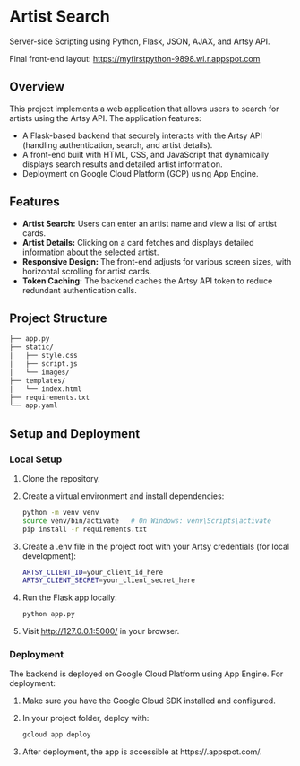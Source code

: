 # Artist Search

Server-side Scripting using Python, Flask, JSON, AJAX, and Artsy API.

Final front-end layout: https://myfirstpython-9898.wl.r.appspot.com

## Overview

This project implements a web application that allows users to search for artists using the Artsy API. The application features:

- A Flask-based backend that securely interacts with the Artsy API (handling authentication, search, and artist details).
- A front-end built with HTML, CSS, and JavaScript that dynamically displays search results and detailed artist information.
- Deployment on Google Cloud Platform (GCP) using App Engine.

## Features

- **Artist Search:** Users can enter an artist name and view a list of artist cards.
- **Artist Details:** Clicking on a card fetches and displays detailed information about the selected artist.
- **Responsive Design:** The front-end adjusts for various screen sizes, with horizontal scrolling for artist cards.
- **Token Caching:** The backend caches the Artsy API token to reduce redundant authentication calls.

## Project Structure

```bash
├── app.py
├── static/
│   ├── style.css
│   ├── script.js
│   └── images/
├── templates/
│   └── index.html
├── requirements.txt
└── app.yaml
```


## Setup and Deployment

### Local Setup

1. Clone the repository.
   
2. Create a virtual environment and install dependencies:
   ```bash
   python -m venv venv
   source venv/bin/activate   # On Windows: venv\Scripts\activate
   pip install -r requirements.txt
   ```

3. Create a .env file in the project root with your Artsy credentials (for local development):

   ```bash
   ARTSY_CLIENT_ID=your_client_id_here
   ARTSY_CLIENT_SECRET=your_client_secret_here
   ```

4. Run the Flask app locally:
   
   ```bash
   python app.py
   ```

5. Visit http://127.0.0.1:5000/ in your browser.

### Deployment

The backend is deployed on Google Cloud Platform using App Engine. For deployment:

1. Make sure you have the Google Cloud SDK installed and configured.
  
2. In your project folder, deploy with:
   ```bash
   gcloud app deploy
   ```
3. After deployment, the app is accessible at https://<your-project-id>.appspot.com/.


